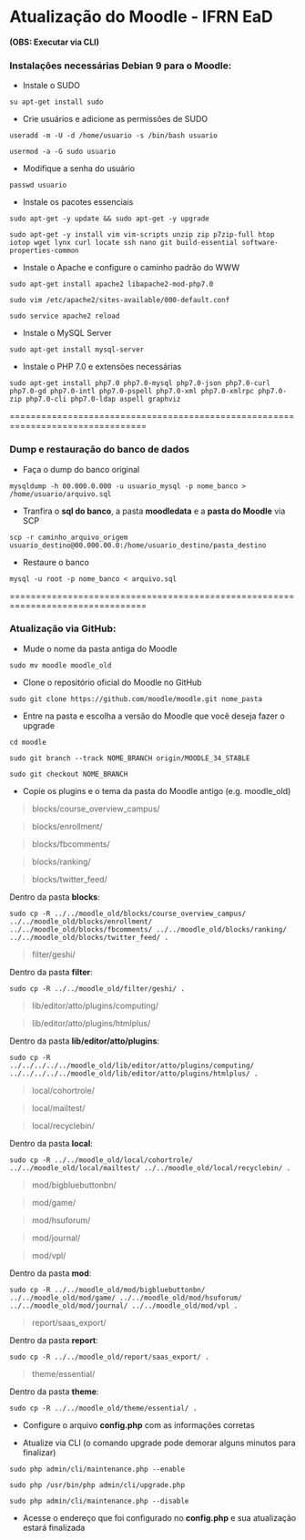 # Atualização do Moodle - IFRN EaD
**(OBS: Executar via CLI)**

### Instalações necessárias Debian 9 para o Moodle:

* Instale o SUDO
```shell
su apt-get install sudo
```

* Crie usuários e adicione as permissões de SUDO
```shell
useradd -m -U -d /home/usuario -s /bin/bash usuario

usermod -a -G sudo usuario
```

* Modifique a senha do usuário
```shell
passwd usuario
```

* Instale os pacotes essenciais
```shell
sudo apt-get -y update && sudo apt-get -y upgrade

sudo apt-get -y install vim vim-scripts unzip zip p7zip-full htop iotop wget lynx curl locate ssh nano git build-essential software-properties-common
```

* Instale o Apache e configure o caminho padrão do WWW
```shell
sudo apt-get install apache2 libapache2-mod-php7.0

sudo vim /etc/apache2/sites-available/000-default.conf

sudo service apache2 reload
```

* Instale o MySQL Server
```shell
sudo apt-get install mysql-server
```

* Instale o PHP 7.0 e extensões necessárias
```shell
sudo apt-get install php7.0 php7.0-mysql php7.0-json php7.0-curl php7.0-gd php7.0-intl php7.0-pspell php7.0-xml php7.0-xmlrpc php7.0-zip php7.0-cli php7.0-ldap aspell graphviz
```

================================================================================

### Dump e restauração do banco de dados

* Faça o dump do banco original
```shell
mysqldump -h 00.000.0.000 -u usuario_mysql -p nome_banco > /home/usuario/arquivo.sql
```

* Tranfira o **sql do banco**, a pasta **moodledata** e a **pasta do Moodle** via SCP
```shell
scp -r caminho_arquivo_origem usuario_destino@00.000.00.0:/home/usuario_destino/pasta_destino
```

* Restaure o banco
```shell
mysql -u root -p nome_banco < arquivo.sql
```

================================================================================

### Atualização via GitHub:

* Mude o nome da pasta antiga do Moodle
```shell
sudo mv moodle moodle_old
````

* Clone o repositório oficial do Moodle no GitHub
```shell
sudo git clone https://github.com/moodle/moodle.git nome_pasta
```

* Entre na pasta e escolha a versão do Moodle que você deseja fazer o upgrade
```shell
cd moodle

sudo git branch --track NOME_BRANCH origin/MOODLE_34_STABLE

sudo git checkout NOME_BRANCH
```

* Copie os plugins e o tema da pasta do Moodle antigo (e.g. moodle_old)

>blocks/course_overview_campus/

>blocks/enrollment/

>blocks/fbcomments/

>blocks/ranking/

>blocks/twitter_feed/

Dentro da pasta **blocks**:
```shell
sudo cp -R ../../moodle_old/blocks/course_overview_campus/ ../../moodle_old/blocks/enrollment/ ../../moodle_old/blocks/fbcomments/ ../../moodle_old/blocks/ranking/ ../../moodle_old/blocks/twitter_feed/ .
```

>filter/geshi/

Dentro da pasta **filter**:
```shell
sudo cp -R ../../moodle_old/filter/geshi/ .
```

>lib/editor/atto/plugins/computing/

>lib/editor/atto/plugins/htmlplus/

Dentro da pasta **lib/editor/atto/plugins**:
```shell
sudo cp -R ../../../../../moodle_old/lib/editor/atto/plugins/computing/ ../../../../../moodle_old/lib/editor/atto/plugins/htmlplus/ .
```

>local/cohortrole/

>local/mailtest/

>local/recyclebin/

Dentro da pasta **local**:
```shell
sudo cp -R ../../moodle_old/local/cohortrole/ ../../moodle_old/local/mailtest/ ../../moodle_old/local/recyclebin/ .
```

>mod/bigbluebuttonbn/

>mod/game/

>mod/hsuforum/

>mod/journal/

>mod/vpl/

Dentro da pasta **mod**:
```shell
sudo cp -R ../../moodle_old/mod/bigbluebuttonbn/ ../../moodle_old/mod/game/ ../../moodle_old/mod/hsuforum/ ../../moodle_old/mod/journal/ ../../moodle_old/mod/vpl .
```

>report/saas_export/

Dentro da pasta **report**:
```shell
sudo cp -R ../../moodle_old/report/saas_export/ .
```

>theme/essential/

Dentro da pasta **theme**:
```shell
sudo cp -R ../../moodle_old/theme/essential/ .
```

* Configure o arquivo **config.php** com as informações corretas


* Atualize via CLI (o comando upgrade pode demorar alguns minutos para finalizar)
```shell
sudo php admin/cli/maintenance.php --enable

sudo php /usr/bin/php admin/cli/upgrade.php

sudo php admin/cli/maintenance.php --disable
````

* Acesse o endereço que foi configurado no **config.php** e sua atualização estará finalizada
